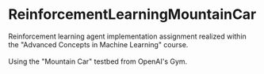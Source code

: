 # ReinforcementLearningMountainCar
Reinforcement learning agent implementation assignment realized within the "Advanced Concepts in Machine Learning" course.
<br/><br/>
Using the "Mountain Car" testbed from OpenAI's Gym.
